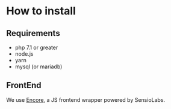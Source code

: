 # How to install

## Requirements

- php 7.1 or greater
- node.js
- yarn
- mysql (or mariadb)


## FrontEnd

We use [Encore](https://symfony.com/doc/current/frontend.html), a JS frontend wrapper powered by SensioLabs.
